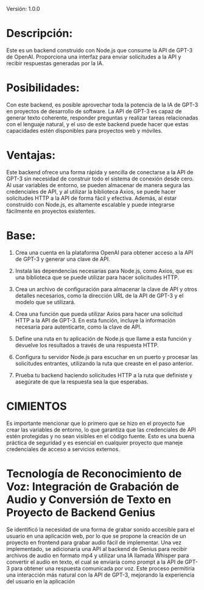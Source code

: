 Versión: 1.0.0

# Descripción:
 Este es un backend construido con Node.js que consume la API de GPT-3 de OpenAI. Proporciona una interfaz para enviar solicitudes a la API y recibir respuestas generadas por la IA.

# Posibilidades:
Con este backend, es posible aprovechar toda la potencia de la IA de GPT-3 en proyectos de desarrollo de software. La API de GPT-3 es capaz de generar texto coherente, responder preguntas y realizar tareas relacionadas con el lenguaje natural, y el uso de este backend puede hacer que estas capacidades estén disponibles para proyectos web y móviles.



# Ventajas: 
Este backend ofrece una forma rápida y sencilla de conectarse a la API de GPT-3 sin necesidad de construir todo el sistema de conexión desde cero. Al usar variables de entorno, se pueden almacenar de manera segura las credenciales de API, y al utilizar la biblioteca Axios, se puede hacer solicitudes HTTP a la API de forma fácil y efectiva. Además, al estar construido con Node.js, es altamente escalable y puede integrarse fácilmente en proyectos existentes.

# Base:
1. Crea una cuenta en la plataforma OpenAI para obtener acceso a la API de GPT-3 y generar una clave de API.

2.  Instala las dependencias necesarias para Node.js, como Axios, que es una biblioteca que se puede utilizar para hacer solicitudes HTTP.

3. Crea un archivo de configuración para almacenar la clave de API y otros detalles necesarios, como la dirección URL de la API de GPT-3 y el modelo que se utilizará.

4. Crea una función que pueda utilizar Axios para hacer una solicitud HTTP a la API de GPT-3. En esta función, incluye la información necesaria para autenticarte, como la clave de API.

5. Define una ruta en tu aplicación de Node.js que llame a esta función y devuelve los resultados a través de una respuesta HTTP.

6. Configura tu servidor Node.js para escuchar en un puerto y procesar las solicitudes entrantes, utilizando la ruta que creaste en el paso anterior.

7. Prueba tu backend haciendo solicitudes HTTP a la ruta que definiste y asegúrate de que la respuesta sea la que esperabas.
>

# CIMIENTOS
Es importante mencionar que lo primero que se hizo en el proyecto fue crear las variables de entorno, lo que garantiza que las credenciales de API estén protegidas y no sean visibles en el código fuente. Esto es una buena práctica de seguridad y es esencial en cualquier proyecto que maneje credenciales de acceso a servicios externos.

# Tecnología de Reconocimiento de Voz: Integración de Grabación de Audio y Conversión de Texto en Proyecto de Backend Genius
Se identificó la necesidad de una forma de grabar sonido accesible para el usuario en una aplicación web, por lo que se propone la creación de un proyecto en frontend para grabar audio fácil de implementar. Una vez implementado, se adicionaría una API al backend de Genius para recibir archivos de audio en formato mp4 y utilizar una IA llamada Whisper para convertir el audio en texto, el cual se enviaría como prompt a la API de GPT-3 para obtener una respuesta comunicada por voz. Este proceso permitiría una interacción más natural con la API de GPT-3, mejorando la experiencia del usuario en la aplicación